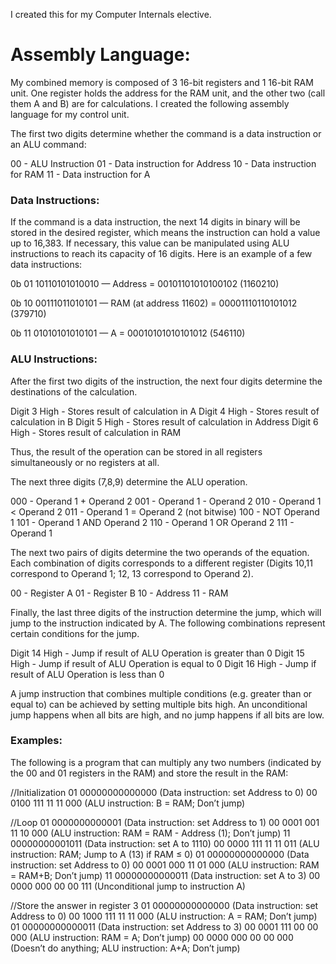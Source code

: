 
I created this for my Computer Internals elective.

# Assembly Language:
My combined memory is composed of 3 16-bit registers and 1 16-bit RAM unit. One register holds the address for the RAM unit, and the other two (call them A and B) are for calculations. I created the following assembly language for my control unit.

The first two digits determine whether the command is a data instruction or an ALU command:

00 - ALU Instruction
01 - Data instruction for Address
10 - Data instruction for RAM
11 - Data instruction for A

### Data Instructions:

If the command is a data instruction, the next 14 digits in binary will be stored in the desired register, which means the instruction can hold a value up to 16,383. If necessary, this value can be manipulated using ALU instructions to reach its capacity of 16 digits. Here is an example of a few data instructions:


0b 01 10110101010010 — Address = 00101101010100102 (1160210)

0b 10 00111011010101 — RAM (at address 11602) = 00001110110101012 (379710)

0b 11 01010101010101 — A = 00010101010101012 (546110)


### ALU Instructions:

After the first two digits of the instruction, the next four digits determine the destinations of the calculation.

Digit 3 High - Stores result of calculation in A
Digit 4 High - Stores result of calculation in B
Digit 5 High - Stores result of calculation in Address
Digit 6 High - Stores result of calculation in RAM

Thus, the result of the operation can be stored in all registers simultaneously or no registers at all. 


The next three digits (7,8,9) determine the ALU operation.


000 - Operand 1 + Operand 2
001 - Operand 1 - Operand 2
010 - Operand 1 < Operand 2
011 - Operand 1 = Operand 2 (not bitwise)
100 - NOT Operand 1
101 - Operand 1 AND Operand 2
110 - Operand 1 OR Operand 2
111 - Operand 1

The next two pairs of digits determine the two operands of the equation. Each combination of digits corresponds to a different register (Digits 10,11 correspond to Operand 1; 12, 13 correspond to Operand 2).

00 - Register A
01 - Register B
10 - Address
11 - RAM

Finally, the last three digits of the instruction determine the jump, which will jump to the instruction indicated by A. The following combinations represent certain conditions for the jump.

Digit 14 High - Jump if result of ALU Operation is greater than 0
Digit 15 High - Jump if result of ALU Operation is equal to 0
Digit 16 High - Jump if result of ALU Operation is less than 0

A jump instruction that combines multiple conditions (e.g. greater than or equal to) can be achieved by setting multiple bits high. An unconditional jump happens when all bits are high, and no jump happens if all bits are low.


### Examples:

The following is a program that can multiply any two numbers (indicated by the 00 and 01 registers in the RAM) and store the result in the RAM:

//Initialization
01 00000000000000 (Data instruction: set Address to 0)
00 0100 111 11 11  000 (ALU instruction: B = RAM; Don’t jump)

//Loop
01 0000000000001 (Data instruction: set Address to 1)
00 0001 001 11 10 000 (ALU instruction: RAM = RAM - Address (1); Don’t jump)
11 00000000001011 (Data instruction: set A to 1110)
00 0000 111 11 11 011 (ALU instruction: RAM; Jump to A (13) if RAM ≤ 0)
01 00000000000000 (Data instruction: set Address to 0)
00 0001 000 11 01  000 (ALU instruction: RAM = RAM+B; Don’t jump)
11 00000000000011 (Data instruction: set A to 3)
 00 0000 000 00 00 111 (Unconditional jump to instruction A)

//Store the answer in register 3
01 00000000000000 (Data instruction: set Address to 0)
00 1000 111 11 11  000 (ALU instruction: A = RAM; Don’t jump)
01 00000000000011 (Data instruction: set Address to 3)
00 0001 111 00 00 000 (ALU instruction: RAM = A; Don’t jump)
00 0000 000 00 00 000 (Doesn’t do anything; ALU instruction: A+A; Don’t jump)

